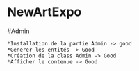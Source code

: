 NewArtExpo
=================================================================================

#Admin 

	*Installation de la partie Admin -> good
	*Generer les entités -> Good
	*Création de la class Admin -> Good
	*Afficher le contenue -> Good
